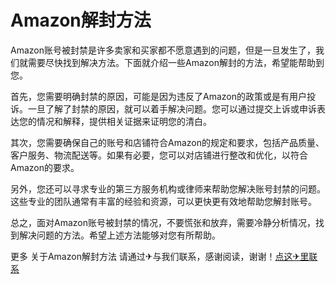 # Amazon解封方法

Amazon账号被封禁是许多卖家和买家都不愿意遇到的问题，但是一旦发生了，我们就需要尽快找到解决方法。下面就介绍一些Amazon解封的方法，希望能帮助到您。

首先，您需要明确封禁的原因，可能是因为违反了Amazon的政策或是有用户投诉。一旦了解了封禁的原因，就可以着手解决问题。您可以通过提交上诉或申诉表达您的情况和解释，提供相关证据来证明您的清白。

其次，您需要确保自己的账号和店铺符合Amazon的规定和要求，包括产品质量、客户服务、物流配送等。如果有必要，您可以对店铺进行整改和优化，以符合Amazon的要求。

另外，您还可以寻求专业的第三方服务机构或律师来帮助您解决账号封禁的问题。这些专业的团队通常有丰富的经验和资源，可以更快更有效地帮助您解封账号。

总之，面对Amazon账号被封禁的情况，不要慌张和放弃，需要冷静分析情况，找到解决问题的方法。希望上述方法能够对您有所帮助。

更多 关于Amazon解封方法 请通过✈与我们联系，感谢阅读，谢谢！[点这✈里联系](https://www.k02.cc)